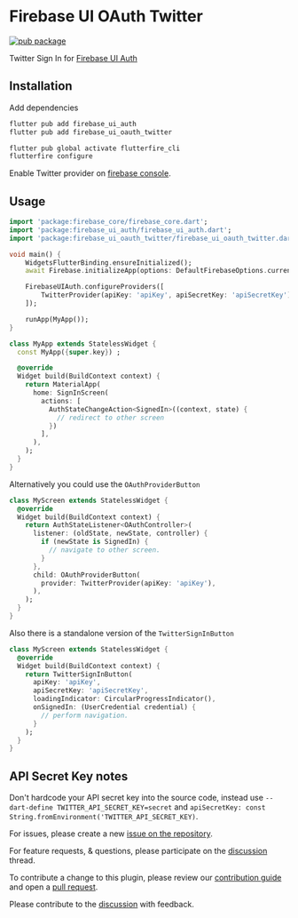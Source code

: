 # Firebase UI OAuth Twitter

[![pub package](https://img.shields.io/pub/v/firebase_ui_oauth_twitter.svg)](https://pub.dev/packages/firebase_ui_oauth_twitter)

Twitter Sign In for [Firebase UI Auth](https://pub.dev/packages/firebase_ui_auth)

## Installation

Add dependencies

```sh
flutter pub add firebase_ui_auth
flutter pub add firebase_ui_oauth_twitter

flutter pub global activate flutterfire_cli
flutterfire configure
```

Enable Twitter provider on [firebase console](https://console.firebase.twitter.com/).

## Usage

```dart
import 'package:firebase_core/firebase_core.dart';
import 'package:firebase_ui_auth/firebase_ui_auth.dart';
import 'package:firebase_ui_oauth_twitter/firebase_ui_oauth_twitter.dart';

void main() {
    WidgetsFlutterBinding.ensureInitialized();
    await Firebase.initializeApp(options: DefaultFirebaseOptions.currentPlatform);

    FirebaseUIAuth.configureProviders([
        TwitterProvider(apiKey: 'apiKey', apiSecretKey: 'apiSecretKey'),
    ]);

    runApp(MyApp());
}

class MyApp extends StatelessWidget {
  const MyApp({super.key}) ;

  @override
  Widget build(BuildContext context) {
    return MaterialApp(
      home: SignInScreen(
        actions: [
          AuthStateChangeAction<SignedIn>((context, state) {
            // redirect to other screen
          })
        ],
      ),
    );
  }
}
```

Alternatively you could use the `OAuthProviderButton`

```dart
class MyScreen extends StatelessWidget {
  @override
  Widget build(BuildContext context) {
    return AuthStateListener<OAuthController>(
      listener: (oldState, newState, controller) {
        if (newState is SignedIn) {
          // navigate to other screen.
        }
      },
      child: OAuthProviderButton(
        provider: TwitterProvider(apiKey: 'apiKey'),
      ),
    );
  }
}
```

Also there is a standalone version of the `TwitterSignInButton`

```dart
class MyScreen extends StatelessWidget {
  @override
  Widget build(BuildContext context) {
    return TwitterSignInButton(
      apiKey: 'apiKey',
      apiSecretKey: 'apiSecretKey',
      loadingIndicator: CircularProgressIndicator(),
      onSignedIn: (UserCredential credential) {
        // perform navigation.
      }
    );
  }
}
```

## API Secret Key notes

Don't hardcode your API secret key into the source code, instead use `--dart-define TWITTER_API_SECRET_KEY=secret` and `apiSecretKey: const String.fromEnvironment('TWITTER_API_SECRET_KEY)`.

For issues, please create a new [issue on the repository](https://github.com/firebase/FirebaseUI-Flutter/issues).

For feature requests, & questions, please participate on the [discussion](https://github.com/firebase/FirebaseUI-Flutter/discussions/6978) thread.

To contribute a change to this plugin, please review our [contribution guide](https://github.com/firebase/FirebaseUI-Flutter/blob/master/CONTRIBUTING.md) and open a [pull request](https://github.com/firebase/FirebaseUI-Flutter/pulls).

Please contribute to the [discussion](https://github.com/firebase/FirebaseUI-Flutter/discussions/6978) with feedback.
